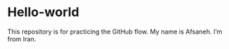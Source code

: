 # Hello-world
This repository is for practicing the GitHub flow.
My name is Afsaneh. I’m from Iran. 
